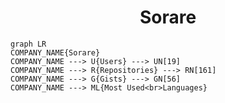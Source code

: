 <h1 align="center">Sorare</h1>

```mermaid
graph LR
COMPANY_NAME{Sorare}
COMPANY_NAME ---> U{Users} ---> UN[19]
COMPANY_NAME ---> R{Repositories} ---> RN[161]
COMPANY_NAME ---> G{Gists} ---> GN[56]
COMPANY_NAME ---> ML{Most Used<br>Languages}
```
